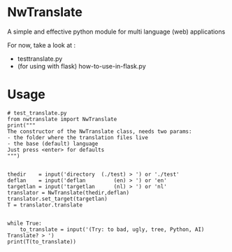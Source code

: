 # NwTranslate
A simple  and effective python module for multi language (web) applications

For now, take a look at :
- testtranslate.py
- (for using with flask) how-to-use-in-flask.py

# Usage

```
# test_translate.py
from nwtranslate import NwTranslate
print("""
The constructor of the NwTranslate class, needs two params:
- the folder where the translation files live
- the base (default) language
Just press <enter> for defaults
""")


thedir    = input('directory  (./test) > ') or './test'
deflan    = input('deflan         (en) > ') or 'en'
targetlan = input('targetlan      (nl) > ') or 'nl'
translator = NwTranslate(thedir,deflan)
translator.set_target(targetlan)
T = translator.translate


while True:
    to_translate = input('(Try: to bad, ugly, tree, Python, AI) Translate? > ')
print(T(to_translate))

```
